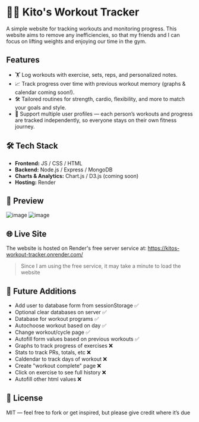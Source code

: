 # 💪🏾 Kito's Workout Tracker

A simple website for tracking workouts and monitoring progress. This website aims to remove any inefficiencies, so that my friends and I can focus on lifting weights and enjoying our time in the gym.

## Features

- 🏋️ Log workouts with exercise, sets, reps, and personalized notes.
- 📈 Track progress over time with previous workout memory (graphs & calendar coming soon!).
- 🛠️ Tailored routines for strength, cardio, flexibility, and more to match your goals and style.
- 👥 Support multiple user profiles — each person’s workouts and progress are tracked independently, so everyone stays on their own fitness journey.

## 🛠️ Tech Stack

- **Frontend:** JS / CSS / HTML
- **Backend:** Node.js / Express / MongoDB
- **Charts & Analytics:** Chart.js / D3.js (coming soon)
- **Hosting:** Render

## 📸 Preview

![image](https://github.com/user-attachments/assets/d3ebd205-e957-47b2-9a34-a292e2737f88)
![image](https://github.com/user-attachments/assets/2705e30b-b452-4adc-b773-febdc1b7dc25)

## 🌐 Live Site
The website is hosted on Render's free server service at: https://kitos-workout-tracker.onrender.com/
> Since I am using the free service, it may take a minute to load the website

## 📌 Future Additions

- Add user to database form from sessionStorage ✅
- Optional clear databases on server ✅
- Database for workout programs ✅
- Autochoose workout based on day ✅
- Change workout/cycle page ✅
- Autofill form values based on previous workouts ✅
- Graphs to track progress of exercises ❌
- Stats to track PRs, totals, etc ❌
- Caldendar to track days of workout ❌
- Create "workout complete" page ❌
- Click on exercise to see full history ❌
- Autofill other html values ❌

## 📖 License

MIT — feel free to fork or get inspired, but please give credit where it’s due
